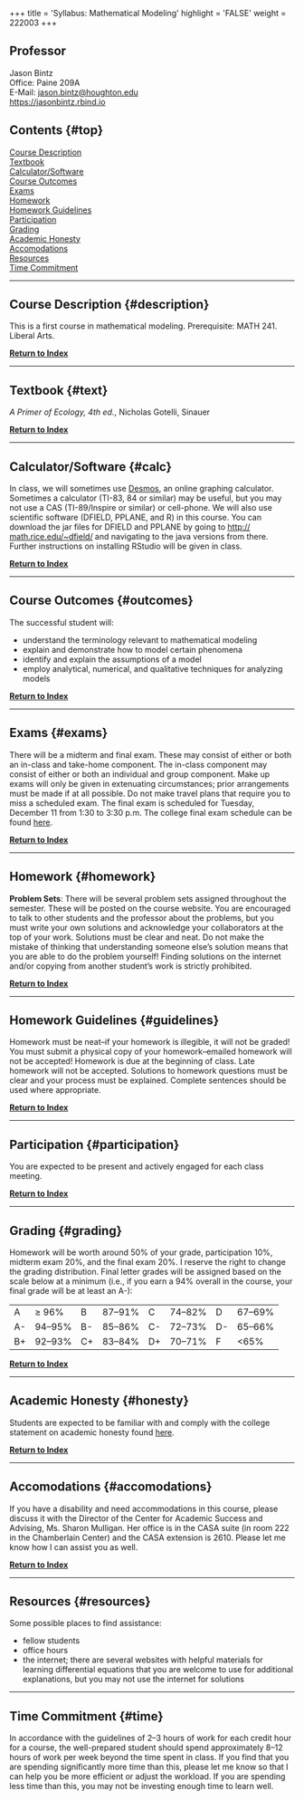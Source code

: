 +++
title = 'Syllabus: Mathematical Modeling'
highlight = 'FALSE'
weight = 222003
+++

## Professor

Jason Bintz  
Office: Paine 209A  
E-Mail: jason.bintz@houghton.edu  
<https://jasonbintz.rbind.io> 
                                                      
## Contents {#top}

[Course Description](#description)  
[Textbook](#text)  
[Calculator/Software](#calc)  
[Course Outcomes](#outcomes)  
[Exams](#exams)  
[Homework](#homework)  
[Homework Guidelines](#guidelines)  
[Participation](#participation)  
[Grading](#grading)  
[Academic Honesty](#honesty)  
[Accomodations](#accomodations)  
[Resources](#resources)  
[Time Commitment](#time)  

-------------------------------------------------------------------

## Course Description {#description}

This is a first course in mathematical modeling. Prerequisite: MATH 241. Liberal Arts.

[**Return to Index**](#top)

-------------------------------------------------------------------

## Textbook {#text}

*A Primer of Ecology, 4th ed.*, Nicholas Gotelli, Sinauer

[**Return to Index**](#top)

-------------------------------------------------------------------

## Calculator/Software {#calc}

In class, we will sometimes use [Desmos](https://www.desmos.com), an online graphing calculator. Sometimes a calculator (TI-83, 84 or similar) may be useful, but you may not use a CAS (TI-89/Inspire or similar) or cell-phone. We will also use scientific software (DFIELD, PPLANE, and R) in this course. You can download the jar files for DFIELD and PPLANE by going to [http:// math.rice.edu/~dfield/](http://math.rice.edu/~dfield/) and navigating to the java versions from there. Further instructions on installing RStudio will be given in class.

[**Return to Index**](#top)

------------------------------------------------------------------------

## Course Outcomes {#outcomes}

The successful student will:

- understand the terminology relevant to mathematical modeling
- explain and demonstrate how to model certain phenomena
- identify and explain the assumptions of a model
- employ analytical, numerical, and qualitative techniques for analyzing models

[**Return to Index**](#top)

------------------------------------------------------------------------

## Exams {#exams}

There will be a midterm and final exam. These may consist of either or both an in-class and take-home component. The in-class component may consist of either or both an individual and group component. Make up exams will only be given in extenuating circumstances; prior arrangements must be made if at all possible. Do not make travel plans that require you to miss a scheduled exam. The final exam is scheduled for Tuesday, December 11 from 1:30 to 3:30 p.m. The college final exam schedule can be found [here](http://www.houghton.edu/registrar/final-exam-schedules/).

[**Return to Index**](#top)

------------------------------------------------------------------------

## Homework {#homework}

**Problem Sets**: There will be several problem sets assigned throughout the semester. These will be posted on the course website. You are encouraged to talk to other students and the professor about the problems, but you must write your own solutions and acknowledge your collaborators at the top of your work. Solutions must be clear and neat. Do not make the mistake of thinking that understanding someone else’s solution means that you are able to do the problem yourself! Finding solutions on the internet and/or copying from another student’s work is strictly prohibited.

[**Return to Index**](#top)

------------------------------------------------------------------------

## Homework Guidelines {#guidelines}

Homework must be neat–if your homework is illegible, it will not be graded! You must submit a physical copy of your homework–emailed homework will not be accepted! Homework is due at the beginning of class. Late homework will not be accepted. Solutions to homework questions must be clear and your process must be explained. Complete sentences should be used where appropriate.

[**Return to Index**](#top)

------------------------------------------------------------------------

## Participation {#participation}

You are expected to be present and actively engaged for each class meeting. 

[**Return to Index**](#top)

------------------------------------------------------------------------

## Grading {#grading}

Homework will be worth around 50% of your grade, participation 10%, midterm exam 20%, and the final exam 20%. I reserve the right to change the grading distribution. Final letter grades will be assigned based on the scale below at a minimum (i.e., if you earn a 94% overall in the course, your final grade will be at least an A-): 

| | | | | | | | |
|:------|:------|:------|:------|:------|:------|:------|:------|
| A | ≥ 96% | B | 87–91% | C | 74–82% | D | 67–69% | 
| A- | 94–95% | B- | 85–86% | C- | 72–73% | D- | 65–66% |
| B+ | 92–93% | C+ | 83–84% | D+ | 70–71% | F | <65%  |

[**Return to Index**](#top)

------------------------------------------------------------------------

## Academic Honesty {#honesty}

Students are expected to be familiar with and comply with the college statement on academic honesty found [here](http://www.houghton.edu/2014-2015-catalog/academic-information/policies/).

[**Return to Index**](#top)

------------------------------------------------------------------------

## Accomodations {#accomodations}

If you have a disability and need accommodations in this course, please discuss it with the Director of the Center for Academic Success and Advising, Ms. Sharon Mulligan. Her office is in the CASA suite (in room 222 in the Chamberlain Center) and the CASA extension is 2610. Please let me know how I can assist you as well.

[**Return to Index**](#top)

------------------------------------------------------------------------

## Resources {#resources}

Some possible places to find assistance:

- fellow students
- office hours
- the internet; there are several websites with helpful materials for learning differential equations that you are welcome to use for additional explanations, but you may not use the internet for solutions

------------------------------------------------------------------------

## Time Commitment {#time}

In accordance with the guidelines of 2–3 hours of work for each credit hour for a course, the well-prepared student should spend approximately 8–12 hours of work per week beyond the time spent in class. If you find that you are spending significantly more time than this, please let me know so that I can help you be more efficient or adjust the workload. If you are spending less time than this, you may not be investing enough time to learn well.
